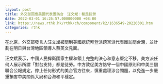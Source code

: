 ```yaml
---
layout: post
title: 外交部回應美國代表團訪台　汪文斌：都是徒勞
date: 2022-03-01 16:26:57.000000000 +08:00
link: https://news.rthk.hk/rthk/ch/component/k2/1636549-20220301.htm
categories: rthk
---
```


在北京，外交部發言人汪文斌被問到美國總統拜登派跨黨派代表團訪問台灣，並計劃在明日與台灣地區領導人蔡英文見面。

汪文斌表示，中國人民捍衛國家主權和領土完整的決心和意志堅定不移。美方派任何人展示所謂「對台支持」都是徒勞。中方敦促美方恪守一個中國原則和中美三個聯合公報規定，停止任何形式的美台官方往來，慎重處理涉台問題，以免進一步嚴重損害中美關係大局和台海和平穩定。

